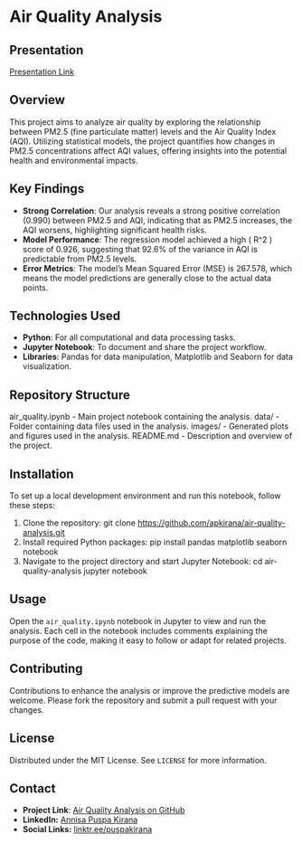 # Air Quality Analysis

## Presentation
[Presentation Link](https://docs.google.com/presentation/d/e/2PACX-1vQJCGNjdOgIsuFKvBb-by847hFUxXAchbm2nSbBkQob0Ce5wO24Tqpdp183IQejpzOOOWBa3_uTLk_n/pub?start=true&loop=false&delayms=3000)


## Overview
This project aims to analyze air quality by exploring the relationship between PM2.5 (fine particulate matter) levels and the Air Quality Index (AQI). Utilizing statistical models, the project quantifies how changes in PM2.5 concentrations affect AQI values, offering insights into the potential health and environmental impacts.

## Key Findings
- **Strong Correlation**: Our analysis reveals a strong positive correlation (0.990) between PM2.5 and AQI, indicating that as PM2.5 increases, the AQI worsens, highlighting significant health risks.
- **Model Performance**: The regression model achieved a high \( R^2 \) score of 0.926, suggesting that 92.6% of the variance in AQI is predictable from PM2.5 levels.
- **Error Metrics**: The model’s Mean Squared Error (MSE) is 267.578, which means the model predictions are generally close to the actual data points.

## Technologies Used
- **Python**: For all computational and data processing tasks.
- **Jupyter Notebook**: To document and share the project workflow.
- **Libraries**: Pandas for data manipulation, Matplotlib and Seaborn for data visualization.

## Repository Structure
air_quality.ipynb   - Main project notebook containing the analysis.
data/               - Folder containing data files used in the analysis.
images/             - Generated plots and figures used in the analysis.
README.md           - Description and overview of the project.

## Installation
To set up a local development environment and run this notebook, follow these steps:
1. Clone the repository: git clone https://github.com/apkirana/air-quality-analysis.git
2. Install required Python packages: pip install pandas matplotlib seaborn notebook
3. Navigate to the project directory and start Jupyter Notebook:
   cd air-quality-analysis
   jupyter notebook

## Usage
Open the `air_quality.ipynb` notebook in Jupyter to view and run the analysis. Each cell in the notebook includes comments explaining the purpose of the code, making it easy to follow or adapt for related projects.

## Contributing
Contributions to enhance the analysis or improve the predictive models are welcome. Please fork the repository and submit a pull request with your changes.

## License
Distributed under the MIT License. See `LICENSE` for more information.

## Contact
- **Project Link**: [Air Quality Analysis on GitHub](https://github.com/apkirana/air-quality-analysis)
- **LinkedIn:** [Annisa Puspa Kirana](https://id.linkedin.com/in/annisapuspakirana/en)
- **Social Links:** [linktr.ee/puspakirana](http://linktr.ee/puspakirana)
